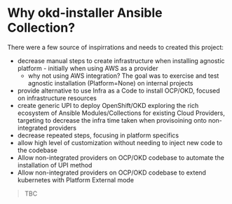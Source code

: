 # Why okd-installer Ansible Collection?

There were a few source of inspirrations and needs to created this project:

- decrease manual steps to create infrastructure when installing agnostic platform - initially when using AWS as a provider
    - why not using AWS integration? The goal was to exercise and test agnostic installation (Platform=None) on internal projects
- provide alternative to use Infra as a Code to install OCP/OKD, focused on infrastructure resources
- create generic UPI to deploy OpenShift/OKD exploring the rich ecosystem of Ansible Modules/Collections for existing Cloud Providers, targeting to decrease the infra time taken when provisoining onto non-integrated providers
- decrease repeated steps, focusing in platform specifics
- allow high level of customization without needing to inject new code to the codebase
- Allow non-integrated providers on OCP/OKD codebase to automate the installation of UPI method
- Allow non-integrated providers on OCP/OKD codebase to extend kubernetes with Platform External mode

> TBC